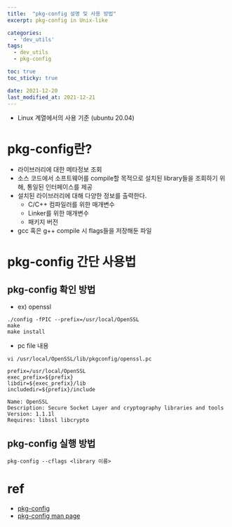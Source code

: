 ```yaml
---
title:  "pkg-config 설명 및 사용 방법"
excerpt: pkg-config in Unix-like

categories:
  - 'dev_utils'
tags:
  - dev_utils
  - pkg-config

toc: true
toc_sticky: true

date: 2021-12-20
last_modified_at: 2021-12-21
---
```


* Linux 계열에서의 사용 기준 (ubuntu 20.04)

# pkg-config란?

* 라이브러리에 대한 메타정보 조회
* 소스 코드에서 소프트웨어를 compile할 목적으로 설치된 library들을 조회하기 위해, 통일된 인터페이스를 제공
* 설치된 라이브러리에 대해 다양한 정보를 출력한다.
  + C/C++ 컴파일러를 위한 매개변수
  + Linker를 위한 매개변수
  + 패키지 버전
* gcc 혹은 g++ compile 시 flags들을 저장해둔 파일

# pkg-config 간단 사용법

## pkg-config 확인 방법

* ex) openssl

```
./config -fPIC --prefix=/usr/local/OpenSSL
make
make install
```

* pc file 내용

```
vi /usr/local/OpenSSL/lib/pkgconfig/openssl.pc

prefix=/usr/local/OpenSSL
exec_prefix=${prefix}
libdir=${exec_prefix}/lib
includedir=${prefix}/include

Name: OpenSSL
Description: Secure Socket Layer and cryptography libraries and tools
Version: 1.1.1l
Requires: libssl libcrypto
```


## pkg-config 실행 방법

```
pkg-config --cflags <library 이름>

```



# ref

* [pkg-config](https://www.freedesktop.org/wiki/Software/pkg-config/)
* [pkg-config man page](https://linux.die.net/man/1/pkg-config)
